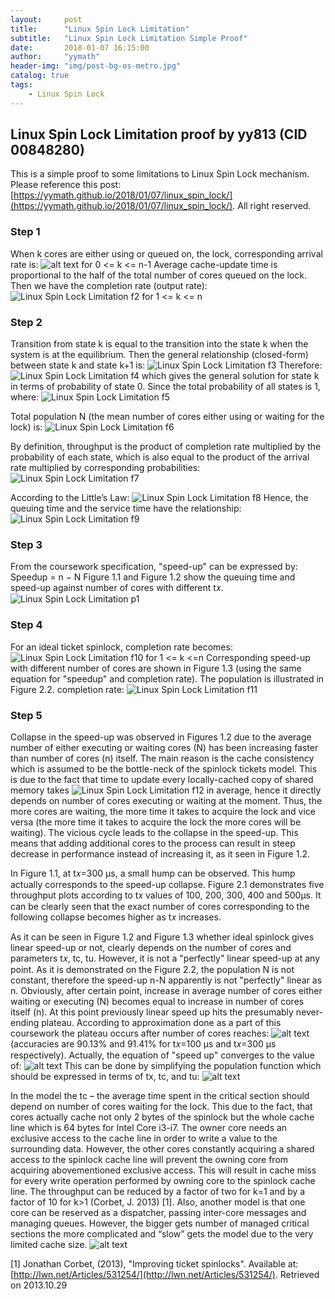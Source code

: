 ```yaml
---
layout:     post
title:      "Linux Spin Lock Limitation"
subtitle:   "Linux Spin Lock Limitation Simple Proof"
date:       2018-01-07 16:15:00
author:     "yymath"
header-img: "img/post-bg-os-metro.jpg"
catalog: true
tags:
    - Linux Spin Lock
---
```


## Linux Spin Lock Limitation proof by yy813 (CID 00848280)
This is a simple proof to some limitations to Linux Spin Lock mechanism. Please reference this post: [https://yymath.github.io/2018/01/07/linux_spin_lock/](https://yymath.github.io/2018/01/07/linux_spin_lock/). All right reserved.
### Step 1
When k cores are either using or queued on, the lock, corresponding arrival rate is: ![alt text](https://yymath.github.io/img/spinlock_f1.PNG) for 0 <= k <= n-1
Average cache-update time is proportional to the half of the total number of cores queued on the lock. Then we have the completion rate (output rate): <img src="https://yymath.github.io/img/spinlock_f2.PNG" alt="Linux Spin Lock Limitation f2"> for 1 <= k <= n

### Step 2
Transition from state k is equal to the transition into the state k when the system is at the equilibrium. Then the general relationship (closed-form) between state k and state k+1 is: <img src="https://yymath.github.io/img/spinlock_f3.PNG" alt="Linux Spin Lock Limitation f3"> Therefore: <img src="https://yymath.github.io/img/spinlock_f4.PNG" alt="Linux Spin Lock Limitation f4">
which gives the general solution for state k in terms of probability of state 0. Since the total probability of all states is 1, where: <img src="https://yymath.github.io/img/spinlock_f5.PNG" alt="Linux Spin Lock Limitation f5">

Total population N (the mean number of cores either using or waiting for the lock) is: <img src="https://yymath.github.io/img/spinlock_f6.PNG" alt="Linux Spin Lock Limitation f6">

By definition, throughput is the product of completion rate multiplied by the probability of each state, which is also equal to the product of the arrival rate multiplied by corresponding probabilities: <img src="https://yymath.github.io/img/spinlock_f7.PNG" alt="Linux Spin Lock Limitation f7">

According to the Little’s Law: <img src="https://yymath.github.io/img/spinlock_f8.PNG" alt="Linux Spin Lock Limitation f8"> Hence, the queuing time and the service time have the relationship: <img src="https://yymath.github.io/img/spinlock_f9.PNG" alt="Linux Spin Lock Limitation f9">

### Step 3
From the coursework specification, "speed-up" can be expressed by: Speedup = n − N
Figure 1.1 and Figure 1.2 show the queuing time and speed-up against number of cores with different t𝑥.
<img src="https://yymath.github.io/img/spinlock_p1.PNG" alt="Linux Spin Lock Limitation p1">

### Step 4
For an ideal ticket spinlock, completion rate becomes: <img src="https://yymath.github.io/img/spinlock_f10.PNG" alt="Linux Spin Lock Limitation f10"> for 1 <= k <=n
Corresponding speed-up with different number of cores are shown in Figure 1.3 (using the same equation for "speedup" and completion rate). The population is illustrated in Figure 2.2.
completion rate: <img src="https://yymath.github.io/img/spinlock_f11.PNG" alt="Linux Spin Lock Limitation f11">

### Step 5
Collapse in the speed-up was observed in Figures 1.2 due to the average number of either executing or waiting cores (N) has been increasing faster than number of cores (n) itself. The main reason is the cache consistency which is assumed to be the bottle-neck of the spinlock tickets model. This is due to the fact that time to update every locally-cached copy of shared memory takes <img src="https://yymath.github.io/img/spinlock_f12.PNG" alt="Linux Spin Lock Limitation f12"> in average, hence it directly depends on number of cores executing or waiting at the moment. Thus, the more cores are waiting, the more time it takes to acquire the lock and vice versa (the more time it takes to acquire the lock the more cores will be waiting). The vicious cycle leads to the collapse in the speed-up. This means that adding additional cores to the process can result in steep decrease in performance instead of increasing it, as it seen in Figure 1.2.

In Figure 1.1, at t𝑥=300 μs, a small hump can be observed. This hump actually corresponds to the speed-up collapse.
Figure 2.1 demonstrates five throughput plots according to t𝑥 values of 100, 200, 300, 400 and 500μs. It can be clearly seen that the exact number of cores corresponding to the following collapse becomes higher as t𝑥 increases.

As it can be seen in Figure 1.2 and Figure 1.3 whether ideal spinlock gives linear speed-up or not, clearly depends on the number of cores and parameters t𝑥, tc, tu. However, it is not a "perfectly" linear speed-up at any point. As it is demonstrated on the Figure 2.2, the population N is not constant, therefore the speed-up n-N apparently is not "perfectly" linear as n. Obviously, after certain point, increase in average number of cores either waiting or executing (N) becomes equal to increase in number of cores itself (n). At this point previously linear speed up hits the presumably never-ending plateau. According to approximation done as a part of this coursework the plateau occurs after number of cores reaches: ![alt text](https://yymath.github.io/img/spinlock_f13.PNG) (accuracies are 90.13% and 91.41% for t𝑥=100 μs and t𝑥=300 μs respectively). Actually, the equation of "speed up" converges to the value of: ![alt text](https://yymath.github.io/img/spinlock_f14.PNG) This can be done by simplifying the population function which should be expressed in terms of tx, tc, and tu: ![alt text](https://yymath.github.io/img/spinlock_f15.PNG)

In the model the tc – the average time spent in the critical section should depend on number of cores waiting for the lock. This due to the fact, that cores actually cache not only 2 bytes of the spinlock but the whole cache line which is 64 bytes for Intel Core i3-i7. The owner core needs an exclusive access to the cache line in order to write a value to the surrounding data. However, the other cores constantly acquiring a shared access to the spinlock cache line will prevent the owning core from acquiring abovementioned exclusive access. This will result in cache miss for every write operation performed by owning core to the spinlock cache line. The throughput can be reduced by a factor of two for k=1 and by a factor of 10 for k>1 (Corbet, J. 2013) [1].
Also, another model is that one core can be reserved as a dispatcher, passing inter-core messages and managing queues. However, the bigger gets number of managed critical sections the more complicated and “slow” gets the model due to the very limited cache size.
![alt text](https://yymath.github.io/img/spinlock_p2.PNG)

[1] Jonathan Corbet, (2013), "Improving ticket spinlocks". Available at: [http://lwn.net/Articles/531254/](http://lwn.net/Articles/531254/). Retrieved on 2013.10.29
<p id="end"></p>